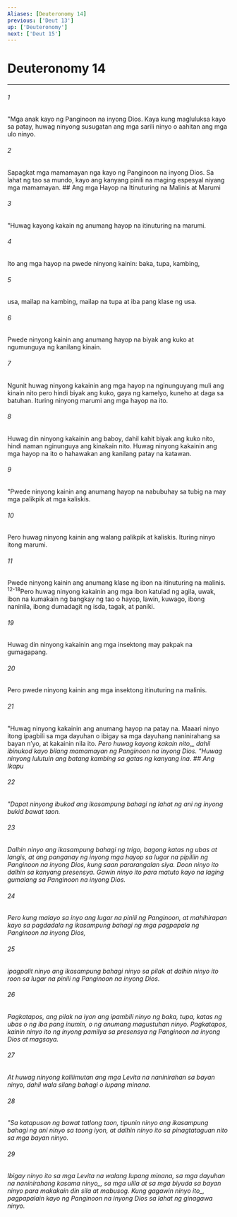 ```yaml
---
Aliases: [Deuteronomy 14]
previous: ['Deut 13']
up: ['Deuteronomy']
next: ['Deut 15']
---
```

# Deuteronomy 14

***






















###### 1 










"Mga anak kayo ng Panginoon na inyong Dios. Kaya kung magluluksa kayo sa patay, huwag ninyong susugatan ang mga sarili ninyo o aahitan ang mga ulo ninyo. 





















###### 2 










Sapagkat mga mamamayan nga kayo ng Panginoon na inyong Dios. Sa lahat ng tao sa mundo, kayo ang kanyang pinili na maging espesyal niyang mga mamamayan. ## Ang mga Hayop na Itinuturing na Malinis at Marumi 





















###### 3 










"Huwag kayong kakain ng anumang hayop na itinuturing na marumi. 





















###### 4 










Ito ang mga hayop na pwede ninyong kainin: baka, tupa, kambing, 





















###### 5 










usa, mailap na kambing, mailap na tupa at iba pang klase ng usa. 





















###### 6 










Pwede ninyong kainin ang anumang hayop na biyak ang kuko at ngumunguya ng kanilang kinain. 





















###### 7 










Ngunit huwag ninyong kakainin ang mga hayop na nginunguyang muli ang kinain nito pero hindi biyak ang kuko, gaya ng kamelyo, kuneho at daga sa batuhan. Ituring ninyong marumi ang mga hayop na ito. 





















###### 8 










Huwag din ninyong kakainin ang baboy, dahil kahit biyak ang kuko nito, hindi naman nginunguya ang kinakain nito. Huwag ninyong kakainin ang mga hayop na ito o hahawakan ang kanilang patay na katawan. 





















###### 9 










"Pwede ninyong kainin ang anumang hayop na nabubuhay sa tubig na may mga palikpik at mga kaliskis. 





















###### 10 










Pero huwag ninyong kainin ang walang palikpik at kaliskis. Ituring ninyo itong marumi. 





















###### 11 










Pwede ninyong kainin ang anumang klase ng ibon na itinuturing na malinis. <sup class="versenum">12-18</sup>Pero huwag ninyong kakainin ang mga ibon katulad ng agila, uwak, ibon na kumakain ng bangkay ng tao o hayop, lawin, kuwago, ibong naninila, ibong dumadagit ng isda, tagak, at paniki. 





















###### 19 










Huwag din ninyong kakainin ang mga insektong may pakpak na gumagapang. 





















###### 20 










Pero pwede ninyong kainin ang mga insektong itinuturing na malinis. 





















###### 21 










"Huwag ninyong kakainin ang anumang hayop na patay na. Maaari ninyo itong ipagbili sa mga dayuhan o ibigay sa mga dayuhang naninirahang sa bayan nʼyo, at kakainin nila ito. <i class="trans-change">Pero huwag kayong kakain nito,_ dahil ibinukod kayo bilang mamamayan ng Panginoon na inyong Dios. "Huwag ninyong lulutuin ang batang kambing sa gatas ng kanyang ina. ## Ang Ikapu 





















###### 22 










"Dapat ninyong ibukod ang ikasampung bahagi ng lahat ng ani ng inyong bukid bawat taon. 





















###### 23 










Dalhin ninyo ang ikasampung bahagi ng trigo, bagong katas ng ubas at langis, at ang panganay ng inyong mga hayop sa lugar na pipiliin ng Panginoon na inyong Dios, kung saan pararangalan siya. Doon ninyo ito dalhin sa kanyang presensya. Gawin ninyo ito para matuto kayo na laging gumalang sa Panginoon na inyong Dios. 





















###### 24 










Pero kung malayo sa inyo ang lugar na pinili ng Panginoon, at mahihirapan kayo sa pagdadala ng ikasampung bahagi ng mga pagpapala ng Panginoon na inyong Dios, 





















###### 25 










ipagpalit ninyo ang ikasampung bahagi ninyo sa pilak at dalhin ninyo ito roon sa lugar na pinili ng Panginoon na inyong Dios. 





















###### 26 










Pagkatapos, ang pilak na iyon ang ipambili ninyo ng baka, tupa, katas ng ubas o ng iba pang inumin, o ng anumang magustuhan ninyo. Pagkatapos, kainin ninyo ito ng inyong pamilya sa presensya ng Panginoon na inyong Dios at magsaya. 





















###### 27 










At huwag ninyong kalilimutan ang mga Levita na naninirahan sa bayan ninyo, dahil wala silang bahagi o lupang minana. 





















###### 28 










"Sa katapusan ng bawat tatlong taon, tipunin ninyo ang ikasampung bahagi ng ani ninyo sa taong iyon, at dalhin ninyo ito sa pinagtataguan nito sa mga bayan ninyo. 





















###### 29 










Ibigay ninyo ito sa mga Levita na walang lupang minana, sa mga dayuhan <i class="trans-change">na naninirahang kasama ninyo_, sa mga ulila at sa mga biyuda sa bayan ninyo para makakain din sila at mabusog. <i class="trans-change">Kung gagawin ninyo ito_, pagpapalain kayo ng Panginoon na inyong Dios sa lahat ng ginagawa ninyo.
